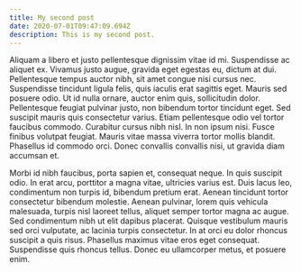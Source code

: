 ```yaml
---
title: My second post
date: 2020-07-01T09:47:09.694Z
description: This is my second post.
---
```

Aliquam a libero et justo pellentesque dignissim vitae id mi. Suspendisse ac aliquet ex. Vivamus justo augue, gravida eget egestas eu, dictum at dui. Pellentesque tempus auctor nibh, sit amet congue nisi cursus nec. Suspendisse tincidunt ligula felis, quis iaculis erat sagittis eget. Mauris sed posuere odio. Ut id nulla ornare, auctor enim quis, sollicitudin dolor. Pellentesque feugiat pulvinar justo, non bibendum tortor tincidunt eget. Sed suscipit mauris quis consectetur varius. Etiam pellentesque odio vel tortor faucibus commodo. Curabitur cursus nibh nisl. In non ipsum nisi. Fusce finibus volutpat feugiat. Mauris vitae massa viverra tortor mollis blandit. Phasellus id commodo orci. Donec convallis convallis nisi, ut gravida diam accumsan et.

Morbi id nibh faucibus, porta sapien et, consequat neque. In quis suscipit odio. In erat arcu, porttitor a magna vitae, ultricies varius est. Duis lacus leo, condimentum non turpis id, bibendum pretium erat. Aenean tincidunt tortor consectetur bibendum molestie. Aenean pulvinar, lorem quis vehicula malesuada, turpis nisl laoreet tellus, aliquet semper tortor magna ac augue. Sed condimentum nibh ut elit dapibus placerat. Quisque vestibulum mauris sed orci vulputate, ac lacinia turpis consectetur. In at orci eu dolor rhoncus suscipit a quis risus. Phasellus maximus vitae eros eget consequat. Suspendisse quis rhoncus tellus. Donec eu ullamcorper metus, et posuere enim.